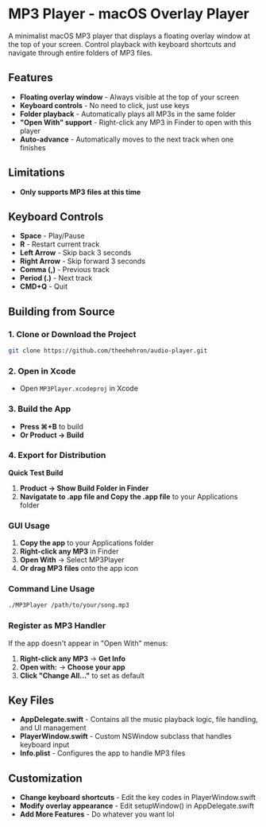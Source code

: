 # MP3 Player - macOS Overlay Player

A minimalist macOS MP3 player that displays a floating overlay window at the top of your screen. Control playback with keyboard shortcuts and navigate through entire folders of MP3 files.

## Features

- **Floating overlay window** - Always visible at the top of your screen
- **Keyboard controls** - No need to click, just use keys
- **Folder playback** - Automatically plays all MP3s in the same folder
- **"Open With" support** - Right-click any MP3 in Finder to open with this player
- **Auto-advance** - Automatically moves to the next track when one finishes

## Limitations
- **Only supports MP3 files at this time**

## Keyboard Controls

- **Space** - Play/Pause
- **R** - Restart current track
- **Left Arrow** - Skip back 3 seconds
- **Right Arrow** - Skip forward 3 seconds
- **Comma (,)** - Previous track
- **Period (.)** - Next track
- **CMD+Q** - Quit

## Building from Source

### 1. Clone or Download the Project
```bash
git clone https://github.com/theehehron/audio-player.git
```

### 2. Open in Xcode
- Open `MP3Player.xcodeproj` in Xcode

### 3. Build the App
- **Press ⌘+B** to build
- **Or Product → Build**

### 4. Export for Distribution
**Quick Test Build**
1. **Product → Show Build Folder in Finder**
2. **Navigatate to .app file and Copy the .app file** to your Applications folder

### GUI Usage
1. **Copy the app** to your Applications folder
2. **Right-click any MP3** in Finder
3. **Open With** → Select MP3Player
4. **Or drag MP3 files** onto the app icon

### Command Line Usage
```bash
./MP3Player /path/to/your/song.mp3
```

### Register as MP3 Handler
If the app doesn't appear in "Open With" menus:
1. **Right-click any MP3** → **Get Info**
2. **Open with:** → **Choose your app**
3. **Click "Change All..."** to set as default

## Key Files

- **AppDelegate.swift** - Contains all the music playback logic, file handling, and UI management
- **PlayerWindow.swift** - Custom NSWindow subclass that handles keyboard input
- **Info.plist** - Configures the app to handle MP3 files

## Customization

- **Change keyboard shortcuts** - Edit the key codes in PlayerWindow.swift
- **Modify overlay appearance** - Edit setupWindow() in AppDelegate.swift  
- **Add More Features** - Do whatever you want lol